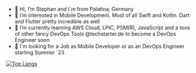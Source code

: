 * 👋 Hi, I’m Stephan and I´m from Palatina, Germany 
* 🫶 I’m interested in Mobile Development. Most of all Swift and Kotlin. Dart and Flutter pretty incredible as well
* 🚀 I’m currently learning AWS Cloud, LPIC, PSM(R), JavaScript and a tons of other fancy DevOps Tools @techstarter.de to become a DevOps Engineer soon
* 👀 I´m looking for a Job as Mobile Developer or as an DevOps Engineer starting Summer ´23 

<!---
brewdiHQ/brewdiHQ is a ✨ special ✨ repository because its `README.md` (this file) appears on your GitHub profile.
You can click the Preview link to take a look at your changes.
--->


[![Top Langs](https://github-readme-stats-brewdihq.vercel.app/api/top-langs/?username=brewdiHQ&layout=compact&theme=codeSTACKr&count_private=true&hide_border=true&bg_color=0C1117&card_width=400&langs_count=6)](https://github.com/brewdiHQ/github-readme-stats)
